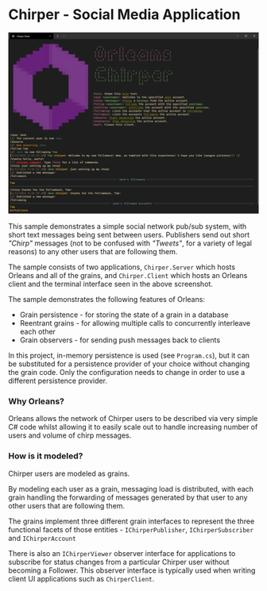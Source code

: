 # Chirper - Social Media Application

<p align="center">
    <img src="./screenshot.png" />
</p>

This sample demonstrates a simple social network pub/sub system, with short text messages being sent between users.
Publishers send out short *"Chirp"* messages (not to be confused with *"Tweets"*, for a variety of legal reasons) to any other users that are following them.

The sample consists of two applications, `Chirper.Server` which hosts Orleans and all of the grains, and `Chirper.Client` which hosts an Orleans client and the terminal interface seen in the above screenshot.

The sample demonstrates the following features of Orleans:

* Grain persistence - for storing the state of a grain in a database
* Reentrant grains - for allowing multiple calls to concurrently interleave each other
* Grain observers - for sending push messages back to clients

In this project, in-memory persistence is used (see `Program.cs`), but it can be substituted for a persistence provider of your choice without changing the grain code.
Only the configuration needs to change in order to use a different persistence provider.

### Why Orleans?

Orleans allows the network of Chirper users to be described via very simple C# code whilst allowing it to easily scale out to handle increasing number of users and volume of chirp messages.

### How is it modeled?

Chirper users are modeled as grains.

By modeling each user as a grain, messaging load is distributed, with each grain handling the forwarding of messages generated by that user to any other users that are following them.

The grains implement three different grain interfaces to represent the three functional facets of those entities - `IChirperPublisher`, `IChirperSubscriber` and `IChirperAccount`

There is also an `IChirperViewer` observer interface for applications to subscribe for status changes from a particular Chirper user without becoming a Follower. This observer interface is typically used when writing client UI applications such as `ChirperClient`.
